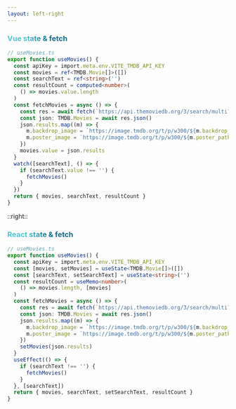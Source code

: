 ```yaml
---
layout: left-right
---
```


### Vue state & fetch
```ts {4,5,16}
// useMovies.ts
export function useMovies() {
  const apiKey = import.meta.env.VITE_TMDB_API_KEY
  const movies = ref<TMDB.Movie[]>([])
  const searchText = ref<string>('')
  const resultCount = computed<number>(
    () => movies.value.length
  )
  const fetchMovies = async () => {
    const res = await fetch(`https://api.themoviedb.org/3/search/multi?api_key=${apiKey}&query=${searchText.value}`)
    const json: TMDB.Movies = await res.json()
    json.results.map((m) => {
      m.backdrop_image = `https://image.tmdb.org/t/p/w300/${m.backdrop_path}`
      m.poster_image = `https://image.tmdb.org/t/p/w300/${m.poster_path}`
    })
    movies.value = json.results
  }
  watch([searchText], () => {
    if (searchText.value !== '') {
      fetchMovies()
    }
  })
  return { movies, searchText, resultCount }
}
```

::right::

### React state & fetch
```ts {4,5,16}
// useMovies.ts
export function useMovies() {
  const apiKey = import.meta.env.VITE_TMDB_API_KEY
  const [movies, setMovies] = useState<TMDB.Movie[]>([])
  const [searchText, setSearchText] = useState<string>('')
  const resultCount = useMemo<number>(
    () => movies.length, [movies]
  )
  const fetchMovies = async () => {
    const res = await fetch(`https://api.themoviedb.org/3/search/multi?api_key=${apiKey}&query=${searchText}`)
    const json: TMDB.Movies = await res.json()
    json.results.map((m) => {
      m.backdrop_image = `https://image.tmdb.org/t/p/w300/${m.backdrop_path}`
      m.poster_image = `https://image.tmdb.org/t/p/w300/${m.poster_path}`
    })
    setMovies(json.results)
  }
  useEffect(() => {
    if (searchText !== '') {
      fetchMovies()
    }
  }, [searchText])
  return { movies, searchText, setSearchText, resultCount }
}
```

<style>
h3 {
  background-color: #2B90B6;
  background-image: linear-gradient(45deg, #4EC5D4 10%, #146b8c 20%);
  background-size: 100%;
  -webkit-background-clip: text;
  -moz-background-clip: text;
  -webkit-text-fill-color: transparent; 
  -moz-text-fill-color: transparent;
}
</style>
